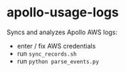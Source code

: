 # apollo-usage-logs
Syncs and analyzes Apollo AWS logs:

- enter / fix AWS credentials
- run `sync_records.sh`
- run `python parse_events.py`


